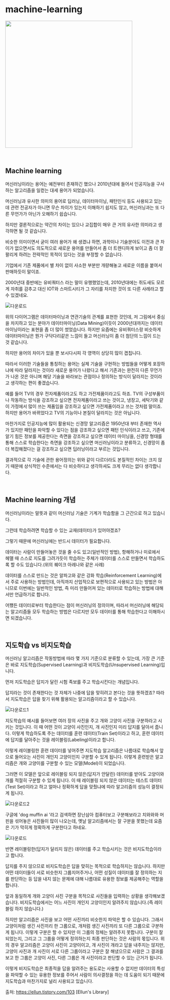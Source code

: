 # machine-learning

<code><img height = "400"
src = https://github.com/siilver94/Machine-Learning/assets/57824945/85fbcf5a-1c6f-4f5f-8fb4-e16a8c2df325></code>

<br/>

## Machine learning 

머신러닝이라는 용어는 예전부터 존재하긴 했으나 2010년대에 들어서 인공지능을 구사하는 알고리즘을 일컫는 대세 용어가 되었습니다.

머신러닝과 유사한 의미의 용어로 딥러닝, 데이터마이닝, 패턴인식 등도 사용되고 있는데 관련 전공자가 아니면 무슨 차이가 있는지 이해하기 쉽지도 않고, 머신러닝과는 또 다른 무언가가 아닌가 오해하기 쉽습니다.


하지만 결론적으로는 약간의 차이는 있으나 교집합이 매우 큰 거의 유사한 의미라고 생각하면 될 것 같습니다.


비슷한 의미이면서 굳이 여러 용어가 왜 생겼냐 하면, 과학이나 기술분야도 이전과 큰 차이가 없으면서도 의도적으로 새로운 용어를 만들어서 좀 더 트렌디하게 보이고 좀 더 잘 팔리게 하려는 전략적인 목적이 있다는 것을 부정할 수 없습니다. 


기업에서 기존 제품에서 별 차이 없이 사소한 부분만 개량해놓고 새로운 이름을 붙여서 판매하듯이 말이죠.


2000년대 중반에는 유비쿼터스 라는 말이 유행했었는데, 2010년대에는 쥐도새도 모르게 자취를 감추고 대신 IOT와 스마트시티가 그 자리를 차지한 것이 또 다른 사례라고 할 수 있겠네요.

![다운로드](https://user-images.githubusercontent.com/57824945/77098777-41afe680-6a56-11ea-8bae-305420911b1e.png)

위의 다이어그램은 데이터마이닝과 연관기술의 관계를 표현한 것인데, 저 그림에서 중심을 차지하고 있는 분야가 데이터마이닝(Data Mining)이듯이 2000년대까지는 데이터마이닝이라는 표현을 좀 더 많이 썼었습니다. 하지만 요즘에는 유비쿼터스랑 비슷하게 데이터마이닝은 뭔가 구닥다리같은 느낌이 들고 머신러닝이 좀 더 첨단의 느낌이 드는 것 같습니다.


하지만 용어의 차이가 있을 뿐 보시다시피 각 영역이 상당히 많이 겹칩니다.

따라서 이러한 기술들을 통칭하는 용어는 실제 기술을 구현하는 방법들을 어떻게 포장하냐에 따라 달라지는 것이라 새로운 용어가 나왔다고 해서 기존과는 완전히 다른 무언가가 나온 것은 아니며 해당 기술을 바라보는 관점이나 정의하는 방식이 달라지는 것이라고 생각하는 편이 좋겠습니다.

예를 들어 TV의 경우 전자제품이라고도 하고 가전제품이라고도 하죠. TV의 구성부품이나 작동하는 방식을 강조하고 싶으면 전자제품이라고 쓰는 것이고, 냉장고, 세탁기와 같이 가정에서 많이 쓰는 제품임을 강조하고 싶으면 가전제품이라고 쓰는 것처럼 말이죠. 하지만 용어가 바뀌었다고 TV의 기능이나 본질이 달라지는 것은 아닙니다. 

마찬가지로 인공지능에 많이 활용되는 신경망 알고리즘은 1950년대 부터 존재한 역사가 있지만 패턴을 파악할 수 있다는 점을 강조하고 싶으면 패턴 인식이라고 쓰고, 기존에 알기 힘든 정보를 제공한다는 측면을 강조하고 싶으면 데이터 마이닝을, 신경망 형태를 통해 스스로 학습한다는 측면을 강조하고 싶으면 머신러닝이라고 분류하고, 신경망이 좀 더 복잡해졌다는 걸 강조하고 싶으면 딥러닝이라고 부르는 것입니다.

결과적으로 각 기술에 관한 용어정의는 위와 같이 다르더라도 본질적인 차이는 크지 않기 때문에 상식적인 수준에서는 다 비슷하다고 생각하셔도 크게 무리는 없다 생각합니다.


  <br/>

## Machine learning 개념


머신러닝이라는 말뜻과 같이 머신러닝 기술은 기계가 학습함을 그 근간으로 하고 있습니다.

그런데 학습하려면 학습할 수 있는 교재(데이터)가 있어야겠죠?


그렇기 때문에 머신러닝에는 반드시 데이터가 필요합니다. 


데이터는 사람이 만들어놓은 것을 줄 수도 있고(일반적인 방법), 항해하거나 미로에서 헤맬 때 스스로 지도를 그려가듯이 학습하는 주체가 데이터를 스스로 만들면서 학습하도록 할 수도 있습니다.(위의 퀘이크 아레나와 같은 사례)


데이터를 스스로 만드는 것은 알파고와 같은 강화 학습(Reinforcement Learning)에서 주로 사용하는 방법인데, 아직까지 산업적으로 보편적으로 사용되고 있는 방법은 아니므로 이번에는 일반적인 방법, 즉 미리 만들어져 있는 데이터로 학습하는 방법에 대해서만 언급하기로 합니다.


어쨌든 데이터로부터 학습한다는 점이 머신러닝의 정의이며, 따라서 머신러닝에 해당되는 알고리즘들 모두 학습하는 방법은 다르지만 모두 데이터를 통해 학습한다고 이해하시면 되겠습니다.

<br/>

## 지도학습 vs 비지도학습


머신러닝 알고리즘은 작동방법에 따라 몇 가지 기준으로 분류할 수 있는데,  가장 큰 기준은 바로 지도학습(Supervised Learning)과 비지도학습(Unsupervised Learning)입니다.


먼저 지도학습은 답지가 달린 시험 족보를 주고 학습시킨다는 개념입니다.


답지라는 것이 존재한다는 것 자체가 나중에 답을 맞히려고 본다는 것을 뜻하겠죠? 따라서 지도학습은 답을 찾기 위해 활용되는 알고리즘이라고 할 수 있습니다.


![다운로드1](https://user-images.githubusercontent.com/57824945/77099052-aa975e80-6a56-11ea-9a30-22e7eed96801.jpeg)

지도학습의 예시를 들어보면 여러 장의 사진을 주고 개와 고양이 사진을 구분하라고 시키는 것입니다. 이 때 어떤 것이 고양이 사진인지, 개 사진인지 미리 답지를 달아서 줍니다. 이렇게 학습하도록 주는 데이터를 훈련 데이터(Train Set)이라고 하고, 훈련 데이터에 답지를 달아주는 것을 레이블링(Labeling)이라고 합니다. 



이렇게 레이블링한 훈련 데이터를 넣어주면 지도학습 알고리즘은 나름대로 학습해서 앞으로 들어오는 사진이 개인지 고양이인지 구분할 수 있게 됩니다. 이렇게 훈련받은 알고리즘은 개와 고양이를 구분할 수 있는 모델(Model)이 되었습니다. 



그러면 이 모델은 앞으로 레이블링 되지 않은(답지가 안달린) 데이터를 받아도 고양이와 개를 적절히 구분할 수 있게 됩니다. 이 때 레이블링 되지 않은 데이터는 테스트 데이터(Test Set)이라고 하고 얼마나 정확하게 답을 맞췄냐에 따라 알고리즘의 성능이 결정되게 됩니다. 

![다운로드2](https://user-images.githubusercontent.com/57824945/77099054-abc88b80-6a56-11ea-9356-af894df222a9.jpeg)

구글에 'dog muffin ai '라고 검색하면 장난삼아 컴퓨터보고 구분해보라고 치와와와 머핀을 섞어놓은 사진들이 많이 나오는데, 옛날 알고리즘에서는 잘 구분을 못했는데 요즘은 기가 막히게 정확하게 구분한다고 하네요.



![다운로드](https://user-images.githubusercontent.com/57824945/77099119-c3077900-6a56-11ea-80cf-95dbfcedf724.jpeg)

반면 레이블링한(답지가 달리지 않은) 데이터를 주고 학습시키는 것은 비지도학습이라고 합니다. 



답지를 주지 않으므로 비지도학습은 답을 맞히는 목적으로 학습하지는 않습니다. 하지만 어떤 데이터들이 서로 비슷한지 그룹지어주거나, 어떤 성질이 데이터를 잘 정의하는 지를 판단하는 등 답을 내지 않는 문제에 대해 나름대로 유용한 정보를 제공해주는 역할을 합니다. 



앞과 동일하게 개와 고양이 사진 구분을 목적으로 사진들을 입력하는 상황을 생각해보겠습니다. 비지도학습에서는 어느 사진이 개인지 고양이인지 알려주지 않습니다.(즉 레이블링 하지 않습니다.)



하지만 알고리즘은 사진을 보고 어떤 사진끼리 비슷한지 파악은 할 수 있습니다. 그래서 고양이처럼 생긴 사진끼리 한 그룹으로, 개처럼 생긴 사진끼리 또 다른 그룹으로 구분하게 됩니다. 이렇게 구분은 할 수 있지만 이 그룹의 정체는 알려주지 못합니다. 구분이 잘 되었는지, 그리고 그 그룹을 어떻게 정의하는지 최종 판단하는 것은 사람의 몫입니다. 위의 경우 알고리즘은 고양이 사진이 고양이이고, 개 사진이 개라고 답을 내주지는 않지만, 고양이 사진과 개 사진이 서로 다른 그룹이라고 구분은 잘 해냈으므로 사람은 그 결과를 보고 한 그룹은 고양이 사진, 다른 그룹은 개 사진이라고 판단할 수 있는 근거가 됩니다.





이렇게 비지도학습은 최종적을 답을 알려주는 용도로는 사용할 수 없지만 데이터의 특성을 파악할 수 있는 유용한 정보를 주어서 사람이 의사결정을 하는 데 도움이 되기 때문에 지도학습과 마찬가지로 널리 사용되고 있습니다.



출처: https://ellun.tistory.com/103 [Ellun's Library]
